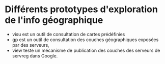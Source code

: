 # Différents prototypes d'exploration de l'info géographique
  
  - visu est un outil de consultation de cartes prédéfinies
  - gp est un outil de consultation des couches géographiques exposées par des serveurs,
  - view teste un mécanisme de publication des couches des serveurs de servreg dans Google.

